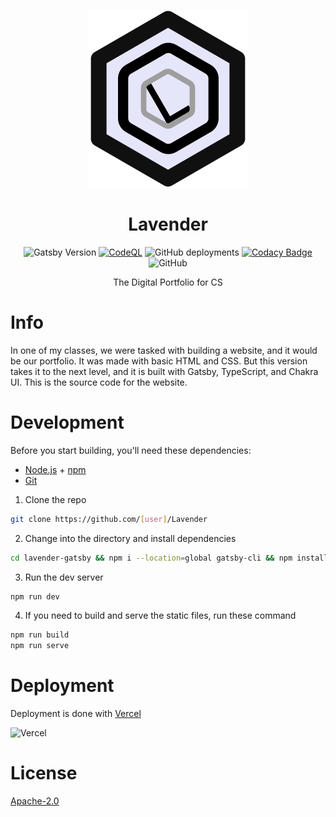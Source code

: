 <div align=center>

![Lavender](./Assets/lavender-logo-128.svg)
# Lavender

![Gatsby Version](https://img.shields.io/github/package-json/dependency-version/No767/Lavender/gatsby?filename=lavender-gatsby%2Fpackage.json&label=Gatsby&logo=gatsby) [![CodeQL](https://github.com/No767/Lavender/actions/workflows/codeql.yml/badge.svg)](https://github.com/No767/Lavender/actions/workflows/codeql.yml) ![GitHub deployments](https://img.shields.io/github/deployments/No767/Lavender/production?label=Vercel&logo=vercel&logoColor=white) [![Codacy Badge](https://app.codacy.com/project/badge/Grade/e5f3014db11c4bdfa94614a3063ea341)](https://www.codacy.com/gh/No767/Lavender/dashboard?utm_source=github.com&utm_medium=referral&utm_content=No767/Lavender&utm_campaign=Badge_Grade) ![GitHub](https://img.shields.io/github/license/No767/Lavender?label=License&logo=github)

The Digital Portfolio for CS

<div align=left>

# Info 
In one of my classes, we were tasked with building a website, and it would be our portfolio. It was made with basic HTML and CSS. But this version takes it to the next level, and it is built with Gatsby, TypeScript, and Chakra UI. This is the source code for the website.

# Development

Before you start building, you'll need these dependencies:

- [Node.js](https://nodejs.org/en/) + [npm](https://www.npmjs.com/)
- [Git](https://git-scm.com/)

1. Clone the repo

```sh
git clone https://github.com/[user]/Lavender
```

2. Change into the directory and install dependencies

```sh
cd lavender-gatsby && npm i --location=global gatsby-cli && npm install
```

3. Run the dev server

```sh
npm run dev
```

4. If you need to build and serve the static files, run these command

```sh
npm run build
npm run serve
```

# Deployment

Deployment is done with [Vercel](https://vercel.com/)

![Vercel](https://www.datocms-assets.com/31049/1618983297-powered-by-vercel.svg)

# License

[Apache-2.0](./LICENSE.txt)